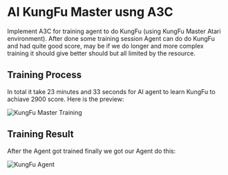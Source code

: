 # AI KungFu Master usng A3C

Implement A3C for training agent to do KungFu (using KungFu Master Atari environment).
After done some training session Agent can do do KungFu and had quite good score, may be if we do longer and more complex training it should give better should but all limited by the resource.

## Training Process
In total it take 23 minutes and 33 seconds for AI agent to learn KungFu to achiave 2900 score. Here is the preview:

![KungFu Master Training](https://github.com/khaz-dev/A3C_KungFuMaster/assets/27050364/8843bf16-625a-4e69-a66b-5bc1629ce085)

## Training Result
After the Agent got trained finally we got our Agent do this:

![KungFu Agent](https://github.com/khaz-dev/A3C_KungFuMaster/assets/27050364/70b88417-ad52-4d7e-8bd1-ecb53988cfa1)
